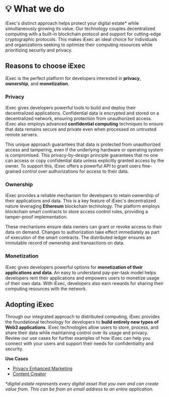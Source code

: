 # 💡 What we do

iExec's distinct approach helps protect your digital estate\* while
simultaneously growing its value. Our technology couples decentralized computing
with a built-in blockchain protocol and support for cutting-edge cryptographic
protocols. This makes iExec an ideal choice for individuals and organizations
seeking to optimize their computing resources while prioritizing security and
privacy.

## Reasons to choose iExec

iExec is the perfect platform for developers interested in **privacy**,
**ownership**, and **monetization**.

### Privacy

iExec gives developers powerful tools to build and deploy their decentralized
applications. Confidential data is encrypted and stored on a decentralized
network, ensuring protection from unauthorized access. iExec also employs
advanced **confidential computing** techniques to ensure that data remains
secure and private even when processed on untrusted remote servers.

This unique approach guarantees that data is protected from unauthorized access
and tampering, even if the underlying hardware or operating system is
compromised. This privacy-by-design principle guarantees that no one can access
or copy confidential data unless explicitly granted access by the owner. To
support this, iExec offers a powerful API to grant users fine-grained control
over authorizations for access to their data.

### Ownership

iExec provides a reliable mechanism for developers to retain ownership of their
applications and data. This is a key feature of iExec's decentralized nature
leveraging **Ethereum** blockchain technology. The platform employs blockchain
smart contracts to store access control rules, providing a tamper-proof
implementation.

These mechanisms ensure data owners can grant or revoke access to their data on
demand. Changes to authorization take effect immediately as part of execution of
the smart contracts. The distributed ledger ensures an immutable record of
ownership and transactions on data.

### Monetization

iExec gives developers powerful options for **monetization of their applications
and data**. An easy to understand pay-per-task model helps developers rent their
applications and empowers users to monetize usage of their own data. With iExec,
developers also earn rewards for sharing their computing resources with the
network.

## Adopting iExec

Through our integrated approach to distributed computing, iExec provides the
foundational technology for developers to **build entirely new types of Web3
applications**. iExec technologies allow users to store, process, and share
their data while maintaining control over its usage and privacy. Review our use
cases for further examples of how iExec can help you connect with your users and
support their needs for confidentiality and security.

**Use Cases**

- [Privacy Enhanced Marketing](./useCaseDemo/privacyEnhancingMarketing.md)
- [Content Creator](./useCaseDemo/contentCreator.md)

_\*digital estate represents every digital asset that you own and can create
value from. This can be from an email address to an entire application._
